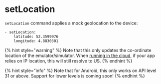 # setLocation

`setLocation` command applies a mock geolocation to the device:

```
- setLocation:
    latitude: 52.3599976
    longitude: 4.8830301
```

{% hint style="warning" %}
Note that this only updates the co-ordinate location of the emulator/simulator. When [running in the cloud](../../cloud/run-maestro-tests-in-the-cloud.md), if your app relies on IP location, this will still resolve to US.
{% endhint %}

{% hint style="info" %}
Note that for Android, this only works on API level 31 or above. Support for lower levels is coming soon!
{% endhint %}
